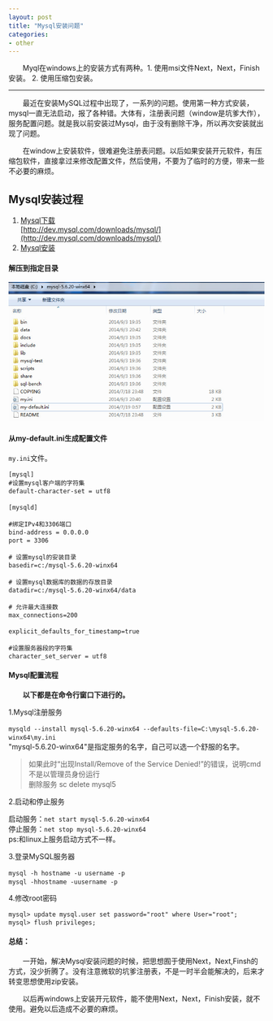 ```yaml
---
layout: post
title: "Mysql安装问题"
categories:
- other
---
```


&emsp;&emsp;Myql在windows上的安装方式有两种。1. 使用msi文件Next，Next，Finish安装。
2. 使用压缩包安装。

---
&emsp;&emsp;最近在安装MySQL过程中出现了，一系列的问题。使用第一种方式安装，mysql一直无法启动，报了各种错。大体有，注册表问题（window是坑爹大作），服务配置问题。就是我以前安装过Mysql，由于没有删除干净，所以再次安装就出现了问题。

&emsp;&emsp;在window上安装软件，很难避免注册表问题。以后如果安装开元软件，有压缩包软件，直接拿过来修改配置文件，然后使用，不要为了临时的方便，带来一些不必要的麻烦。

## Mysql安装过程 ##

1. [Mysql下载](#)<br/>
[http://dev.mysql.com/downloads/mysql/](http://dev.mysql.com/downloads/mysql/)
2. [Mysql安装](#)<br/>

#### 解压到指定目录 ####

![解压到指定目录](/img/zip_mysql.jpg)

#### 从my-default.ini生成配置文件 ####
`my.ini`文件。


	[mysql]  
	#设置mysql客户端的字符集  
	default-character-set = utf8
	
	[mysqld]
	
	#绑定IPv4和3306端口
	bind-address = 0.0.0.0
	port = 3306
	
	# 设置mysql的安装目录
	basedir=c:/mysql-5.6.20-winx64
	
	# 设置mysql数据库的数据的存放目录
	datadir=c:/mysql-5.6.20-winx64/data
	
	# 允许最大连接数
	max_connections=200
	
	explicit_defaults_for_timestamp=true 
	
	#设置服务器段的字符集 
	character_set_server = utf8  

#### Mysql配置流程 ####
&emsp;&emsp;**以下都是在命令行窗口下进行的。**

1.Mysql注册服务<br/>

`mysqld --install mysql-5.6.20-winx64 --defaults-file=C:\mysql-5.6.20-winx64\my.ini`<br/>
"mysql-5.6.20-winx64"是指定服务的名字，自己可以选一个舒服的名字。

>如果此时“出现Install/Remove of the Service Denied!”的错误，说明cmd不是以管理员身份运行<br/>
>删除服务 sc delete mysql5  

2.启动和停止服务

启动服务：`net start mysql-5.6.20-winx64`<br/>
停止服务：`net stop mysql-5.6.20-winx64 `<br/>
ps:和linux上服务启动方式不一样。

3.登录MySQL服务器

`mysql -h hostname -u username -p`<br/>
`mysql -hhostname -uusername -p` <br/>

4.修改root密码

	mysql> update mysql.user set password="root" where User="root";  
	mysql> flush privileges;

#### 总结： ####

&emsp;&emsp;一开始，解决Mysql安装问题的时候，把思想囿于使用Next，Next,Finsh的方式，没少折腾了。没有注意微软的坑爹注册表，不是一时半会能解决的，后来才转变思想使用zip安装。

&emsp;&emsp;以后再windows上安装开元软件，能不使用Next，Next，Finish安装，就不使用。避免以后造成不必要的麻烦。
   